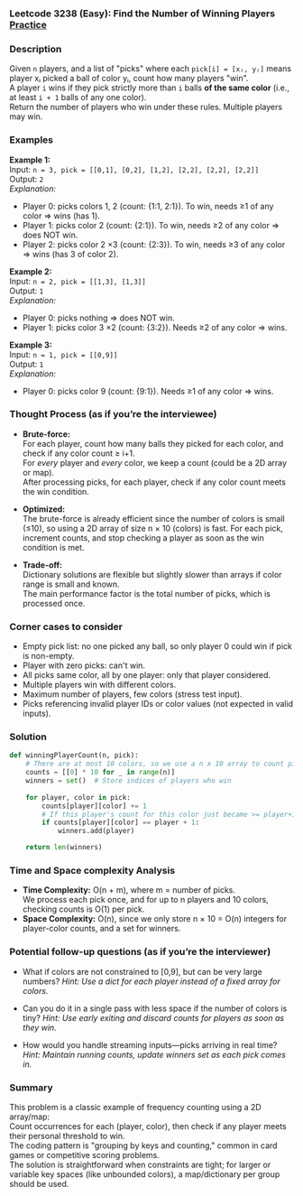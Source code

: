 ### Leetcode 3238 (Easy): Find the Number of Winning Players [Practice](https://leetcode.com/problems/find-the-number-of-winning-players)

### Description  
Given `n` players, and a list of "picks" where each `pick[i] = [xᵢ, yᵢ]` means player xᵢ picked a ball of color yᵢ, count how many players "win".  
A player `i` wins if they pick strictly more than `i` balls **of the same color** (i.e., at least `i + 1` balls of any one color).  
Return the number of players who win under these rules. Multiple players may win.

### Examples  

**Example 1:**  
Input: `n = 3, pick = [[0,1], [0,2], [1,2], [2,2], [2,2], [2,2]]`  
Output: `2`  
*Explanation:*
- Player 0: picks colors 1, 2 (count: {1:1, 2:1}). To win, needs ≥1 of any color ⇒ wins (has 1).
- Player 1: picks color 2 (count: {2:1}). To win, needs ≥2 of any color ⇒ does NOT win.
- Player 2: picks color 2 ×3 (count: {2:3}). To win, needs ≥3 of any color ⇒ wins (has 3 of color 2).

**Example 2:**  
Input: `n = 2, pick = [[1,3], [1,3]]`  
Output: `1`  
*Explanation:*
- Player 0: picks nothing ⇒ does NOT win.
- Player 1: picks color 3 ×2 (count: {3:2}). Needs ≥2 of any color ⇒ wins.

**Example 3:**  
Input: `n = 1, pick = [[0,9]]`  
Output: `1`  
*Explanation:*
- Player 0: picks color 9 (count: {9:1}). Needs ≥1 of any color ⇒ wins.

### Thought Process (as if you’re the interviewee)  
- **Brute-force:**  
  For each player, count how many balls they picked for each color, and check if any color count ≥ i+1.  
  For *every* player and *every* color, we keep a count (could be a 2D array or map).  
  After processing picks, for each player, check if any color count meets the win condition.

- **Optimized:**  
  The brute-force is already efficient since the number of colors is small (≤10), so using a 2D array of size n × 10 (colors) is fast. For each pick, increment counts, and stop checking a player as soon as the win condition is met.

- **Trade-off:**  
  Dictionary solutions are flexible but slightly slower than arrays if color range is small and known.  
  The main performance factor is the total number of picks, which is processed once.

### Corner cases to consider  
- Empty pick list: no one picked any ball, so only player 0 could win if pick is non-empty.
- Player with zero picks: can't win.
- All picks same color, all by one player: only that player considered.
- Multiple players win with different colors.
- Maximum number of players, few colors (stress test input).
- Picks referencing invalid player IDs or color values (not expected in valid inputs).

### Solution

```python
def winningPlayerCount(n, pick):
    # There are at most 10 colors, so we use a n x 10 array to count picks per player/color
    counts = [[0] * 10 for _ in range(n)]
    winners = set()  # Store indices of players who win
    
    for player, color in pick:
        counts[player][color] += 1
        # If this player's count for this color just became >= player+1 (i.e., just won), mark as winner
        if counts[player][color] == player + 1:
            winners.add(player)

    return len(winners)
```

### Time and Space complexity Analysis  

- **Time Complexity:** O(n + m), where m = number of picks.  
  We process each pick once, and for up to n players and 10 colors, checking counts is O(1) per pick.
- **Space Complexity:** O(n), since we only store n × 10 = O(n) integers for player-color counts, and a set for winners.

### Potential follow-up questions (as if you’re the interviewer)  

- What if colors are not constrained to [0,9], but can be very large numbers?
  *Hint: Use a dict for each player instead of a fixed array for colors.*

- Can you do it in a single pass with less space if the number of colors is tiny?
  *Hint: Use early exiting and discard counts for players as soon as they win.*

- How would you handle streaming inputs—picks arriving in real time?
  *Hint: Maintain running counts, update winners set as each pick comes in.*

### Summary
This problem is a classic example of frequency counting using a 2D array/map:  
Count occurrences for each (player, color), then check if any player meets their personal threshold to win.  
The coding pattern is "grouping by keys and counting," common in card games or competitive scoring problems.  
The solution is straightforward when constraints are tight; for larger or variable key spaces (like unbounded colors), a map/dictionary per group should be used.